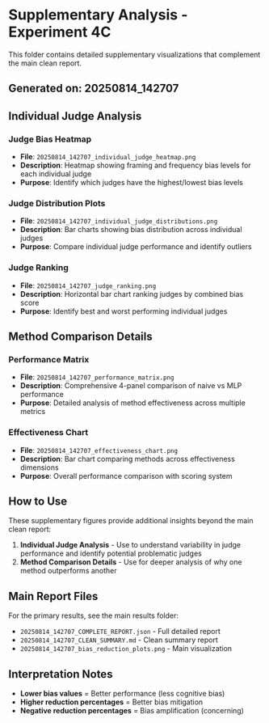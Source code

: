 # Supplementary Analysis - Experiment 4C

This folder contains detailed supplementary visualizations that complement the main clean report.

## Generated on: 20250814_142707

## Individual Judge Analysis

### Judge Bias Heatmap
- **File**: `20250814_142707_individual_judge_heatmap.png`
- **Description**: Heatmap showing framing and frequency bias levels for each individual judge
- **Purpose**: Identify which judges have the highest/lowest bias levels

### Judge Distribution Plots  
- **File**: `20250814_142707_individual_judge_distributions.png`
- **Description**: Bar charts showing bias distribution across individual judges
- **Purpose**: Compare individual judge performance and identify outliers

### Judge Ranking
- **File**: `20250814_142707_judge_ranking.png`
- **Description**: Horizontal bar chart ranking judges by combined bias score
- **Purpose**: Identify best and worst performing individual judges

## Method Comparison Details

### Performance Matrix
- **File**: `20250814_142707_performance_matrix.png`
- **Description**: Comprehensive 4-panel comparison of naive vs MLP performance
- **Purpose**: Detailed analysis of method effectiveness across multiple metrics

### Effectiveness Chart
- **File**: `20250814_142707_effectiveness_chart.png`
- **Description**: Bar chart comparing methods across effectiveness dimensions
- **Purpose**: Overall performance comparison with scoring system

## How to Use

These supplementary figures provide additional insights beyond the main clean report:

1. **Individual Judge Analysis** - Use to understand variability in judge performance and identify potential problematic judges
2. **Method Comparison Details** - Use for deeper analysis of why one method outperforms another

## Main Report Files

For the primary results, see the main results folder:
- `20250814_142707_COMPLETE_REPORT.json` - Full detailed report
- `20250814_142707_CLEAN_SUMMARY.md` - Clean summary report  
- `20250814_142707_bias_reduction_plots.png` - Main visualization

## Interpretation Notes

- **Lower bias values** = Better performance (less cognitive bias)
- **Higher reduction percentages** = Better bias mitigation
- **Negative reduction percentages** = Bias amplification (concerning)
